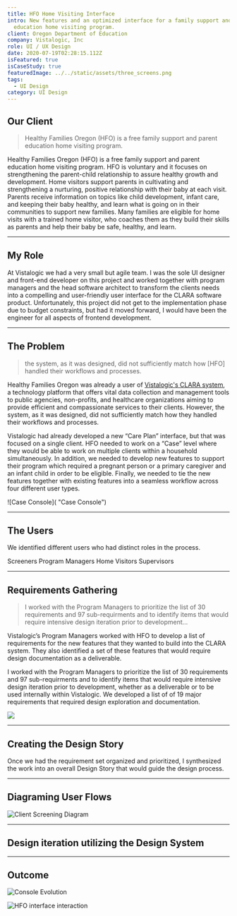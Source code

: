```yaml
---
title: HFO Home Visiting Interface
intro: New features and an optimized interface for a family support and parent
  education home visiting program.
client: Oregon Department of Education
company: Vistalogic, Inc
role: UI / UX Design
date: 2020-07-19T02:28:15.112Z
isFeatured: true
isCaseStudy: true
featuredImage: ../../static/assets/three_screens.png
tags:
  - UI Design
category: UI Design
---
```

## Our Client

> Healthy Families Oregon (HFO) is a free family support and parent education home visiting program.

Healthy Families Oregon (HFO) is a free family support and parent education home visiting program. HFO is voluntary and it focuses on strengthening the parent-child relationship to assure healthy growth and development. Home visitors support parents in cultivating and strengthening a nurturing, positive relationship with their baby at each visit. Parents receive information on topics like child development, infant care, and keeping their baby healthy, and learn what is going on in their communities to support new families. Many families are eligible for home visits with a trained home visitor, who coaches them as they build their skills as parents and help their baby be safe, healthy, and learn.

<hr />

## My Role

At Vistalogic we had a very small but agile team. I was the sole UI designer and front-end developer on this project and worked together with program managers and the head software architect to transform the clients needs into a compelling and user-friendly user interface for the CLARA software product. Unfortunately, this project did not get to the implementation phase due to budget constraints, but had it moved forward, I would have been the engineer for all aspects of frontend development.

<hr />

## The Problem

> the system, as it was designed, did not sufficiently match how \[HFO] handled their workflows and processes.

Healthy Families Oregon was already a user of <a href="https://vistalogic.net/Products/Clara" target="_blank">Vistalogic's CLARA system</a>, a technology platform that offers vital data collection and management tools to public agencies, non-profits, and healthcare organizations aiming to provide efficient and compassionate services to their clients. However, the system, as it was designed, did not sufficiently match how they handled their workflows and processes.

Vistalogic had already developed a new “Care Plan” interface, but that was focused on a single client. HFO needed to work on a “Case” level where they would be able to work on multiple clients within a household simultaneously. In addition, we needed to develop new features to support their program which required a pregnant person or a primary caregiver and an infant child in order to be eligible. Finally, we needed to tie the new features together with existing features into a seamless workflow across four different user types. 

![Case Console]( "Case Console")

<hr />

## The Users

We identified different users who had distinct roles in the process.

Screeners
Program Managers
Home Visitors
Supervisors

<hr />

## Requirements Gathering

> I worked with the Program Managers to prioritize the list of 30 requirements and 97 sub-requirments and to identify items that would require intensive design iteration prior to development...

Vistalogic’s Program Managers worked with HFO to develop a list of requirements for the new features that they wanted to build into the CLARA system. They also identified a set of these features that would require design documentation as a deliverable.

I worked with the Program Managers to prioritize the list of 30 requirements and 97 sub-requirments and to identify items that would require intensive design iteration prior to development, whether as a deliverable or to be used internally within Vistalogic. We developed a list of of 19 major requirements that required design exploration and documentation.

![](/assets/excel_file.png)

<hr />

## Creating the Design Story

Once we had the requirement set organized and prioritized, I synthesized the work into an overall Design Story that would guide the design process.

<hr />

## Diagraming User Flows

![Client Screening Diagram](/assets/client_screening_diagram.png "Client Screening Diagram")

<hr />

## Design iteration utilizing the Design System

<hr />

## Outcome

![Console Evolution](assets/console-evolution.png "The evolution of the Clara Console interface over my time at Vistalogic.")

![HFO interface interaction](/assets/hfo-flow.gif "HFO interface interaction")